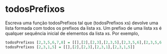 # todosPrefixos

Escreva uma função todosPrefixos tal que (todosPrefixos xs) devolve uma lista formada com todos os prefixos da lista xs. Um prefixo de uma lista xs é qualquer sequência inicial de elementos da lista xs. Por exemplo,

```hs
todosPrefixos [2,3,5,6,7,8] = [[],[2],[2,3],[2,3,5],[2,3,5,6],[2,3,5,6,7],[2,3,5,6,7,8]]
todosPrefixos [2,3,1,5] = [[],[2],[2,3],[2,3,1],[2,3,1,5]]
```
